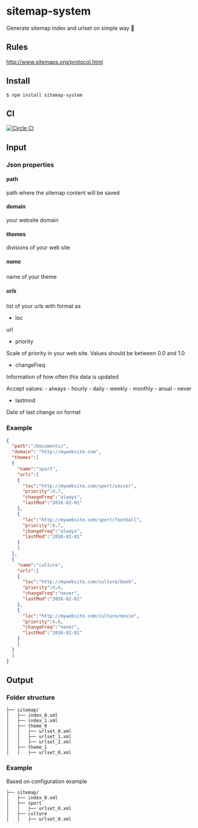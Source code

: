 # sitemap-system

Generate sitemap index and urlset on simple way :rocket:

## Rules

http://www.sitemaps.org/protocol.html

## Install

```
$ npm install sitemap-system
```

## CI
[![Circle CI](https://circleci.com/gh/LucasRodrigues/sitemap.svg?style=svg)](https://circleci.com/gh/LucasRodrigues/sitemap)

## Input 

### Json properties

#### path
  path where the sitemap content will be saved
#### domain
  your website domain
#### themes
  divisions of your web site
##### name
  name of your theme
##### urls
  list of your urls with format as
  - loc
  
  url
  
  - priority
  
  Scale of priority in your web site.
  Values should be between 0.0 and 1.0
  
  - changeFreq
  
  Information of how often this data is updated

  Accept values:
    - always
    - hourly
    - daily
    - weekly
    - monthly
    - anual 
    - never
  
  - lastmod
  
  Date of last change on format 

### Example
```json
{
  "path":"/Documents/",
  "domain": "http://mywebsite.com",
  "themes":[
  {
    "name":"sport",
    "urls":[
    {
      "loc":"http://mywebsite.com/sport/soccer",
      "priority":0.7,
      "changeFreq":"always",
      "lastMod":"2016-02-01"
    },
    {
      "loc":"http://mywebsite.com/sport/football",
      "priority":0.7,
      "changeFreq":"always",
      "lastMod":"2016-02-01"
    }
    ]
  },
  {
    "name":"culture",
    "urls":[
    {
      "loc":"http://mywebsite.com/culture/book",
      "priority":0.6,
      "changeFreq":"never",
      "lastMod":"2016-02-01"
    },
    {
      "loc":"http://mywebsite.com/culture/movie",
      "priority":0.6,
      "changeFreq":"never",
      "lastMod":"2016-02-01"
    }
    ]
  }
  ]
}
```

## Output

### Folder structure

```
├── sitemap/
│   ├── index_0.xml
│   ├── index_1.xml
│   ├── theme_0
│   │   ├── urlset_0.xml
│   │   ├── urlset_1.xml
│   │   ├── urlset_2.xml
│   ├── theme_1
│   │   ├── urlset_0.xml
```

### Example

Based on configuration example

```
├── sitemap/
│   ├── index_0.xml
│   ├── sport
│   │   ├── urlset_0.xml
│   ├── culture
│   │   ├── urlset_0.xml
```
